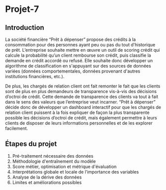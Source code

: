 # Projet-7


## Introduction

La société financière “Prêt à dépenser” propose des crédits à la consommation pour des personnes ayant peu ou pas du tout d'historique de prêt. L’entreprise souhaite mettre en œuvre un outil de scoring crédit qui calcule la probabilité qu’un client rembourse son crédit, puis classifie la demande en crédit accordé ou refusé. Elle souhaite donc développer un algorithme de classification en s'appuyant sur des sources de données variées (données comportementales, données provenant d'autres institutions financières, etc.).

De plus, les chargés de relation client ont fait remonter le fait que les clients sont de plus en plus demandeurs de transparence vis-à-vis des décisions d’octroi de crédit. Cette demande de transparence des clients va tout à fait dans le sens des valeurs que l’entreprise veut incarner. “Prêt à dépenser” décide donc de développer un dashboard interactif pour que les chargés de relation client puissent à la fois expliquer de façon la plus transparente possible les décisions d’octroi de crédit, mais également permettre à leurs clients de disposer de leurs informations personnelles et de les explorer facilement.


## Étapes du projet

1. Pré-traitement nécessaire des données
2. Méthodologie d'entraînement du modèle
3. Score métier, optimisation et métrique d'évaluation
4. Interprétations globale et locale de l’importance des variables
5. Analyse de la dérive des données
6. Limites et améliorations possibles
